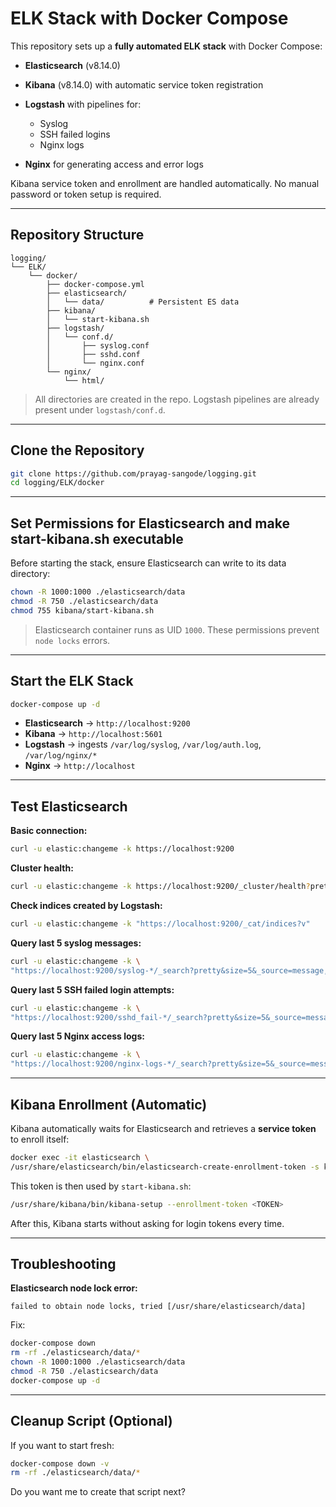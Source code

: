 # ELK Stack with Docker Compose

This repository sets up a **fully automated ELK stack** with Docker Compose:

* **Elasticsearch** (v8.14.0)
* **Kibana** (v8.14.0) with automatic service token registration
* **Logstash** with pipelines for:

  * Syslog
  * SSH failed logins
  * Nginx logs
* **Nginx** for generating access and error logs

Kibana service token and enrollment are handled automatically. No manual password or token setup is required.

---

## Repository Structure

```
logging/
└── ELK/
    └── docker/
        ├── docker-compose.yml
        ├── elasticsearch/
        │   └── data/          # Persistent ES data
        ├── kibana/
        │   └── start-kibana.sh
        ├── logstash/
        │   └── conf.d/
        │       ├── syslog.conf
        │       ├── sshd.conf
        │       └── nginx.conf
        └── nginx/
            └── html/
```

> All directories are created in the repo. Logstash pipelines are already present under `logstash/conf.d`.

---

## Clone the Repository

```bash
git clone https://github.com/prayag-sangode/logging.git
cd logging/ELK/docker
```

---

## Set Permissions for Elasticsearch and make start-kibana.sh executable

Before starting the stack, ensure Elasticsearch can write to its data directory:

```bash
chown -R 1000:1000 ./elasticsearch/data
chmod -R 750 ./elasticsearch/data
chmod 755 kibana/start-kibana.sh
```

> Elasticsearch container runs as UID `1000`. These permissions prevent `node locks` errors.

---

## Start the ELK Stack

```bash
docker-compose up -d
```

* **Elasticsearch** → `http://localhost:9200`
* **Kibana** → `http://localhost:5601`
* **Logstash** → ingests `/var/log/syslog`, `/var/log/auth.log`, `/var/log/nginx/*`
* **Nginx** → `http://localhost`

---

## Test Elasticsearch

**Basic connection:**

```bash
curl -u elastic:changeme -k https://localhost:9200
```

**Cluster health:**

```bash
curl -u elastic:changeme -k https://localhost:9200/_cluster/health?pretty
```

**Check indices created by Logstash:**

```bash
curl -u elastic:changeme -k "https://localhost:9200/_cat/indices?v"
```

**Query last 5 syslog messages:**

```bash
curl -u elastic:changeme -k \
"https://localhost:9200/syslog-*/_search?pretty&size=5&_source=message,syslog_host,syslog_program"
```

**Query last 5 SSH failed login attempts:**

```bash
curl -u elastic:changeme -k \
"https://localhost:9200/sshd_fail-*/_search?pretty&size=5&_source=message,sshd_invalid_user,sshd_client_ip"
```

**Query last 5 Nginx access logs:**

```bash
curl -u elastic:changeme -k \
"https://localhost:9200/nginx-logs-*/_search?pretty&size=5&_source=message,log_type"
```

---

## Kibana Enrollment (Automatic)

Kibana automatically waits for Elasticsearch and retrieves a **service token** to enroll itself:

```bash
docker exec -it elasticsearch \
/usr/share/elasticsearch/bin/elasticsearch-create-enrollment-token -s kibana
```

This token is then used by `start-kibana.sh`:

```bash
/usr/share/kibana/bin/kibana-setup --enrollment-token <TOKEN>
```

After this, Kibana starts without asking for login tokens every time.

---

## Troubleshooting

**Elasticsearch node lock error:**

```
failed to obtain node locks, tried [/usr/share/elasticsearch/data]
```

Fix:

```bash
docker-compose down
rm -rf ./elasticsearch/data/*
chown -R 1000:1000 ./elasticsearch/data
chmod -R 750 ./elasticsearch/data
docker-compose up -d
```

---

## Cleanup Script (Optional)

If you want to start fresh:

```bash
docker-compose down -v
rm -rf ./elasticsearch/data/*
```



Do you want me to create that script next?

